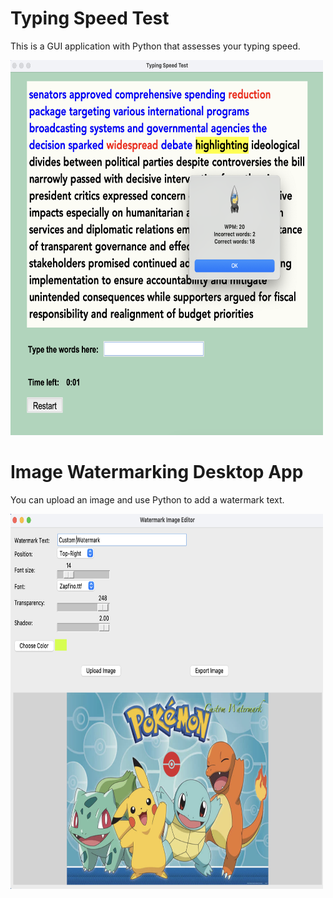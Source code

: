 # Typing Speed Test
This is a GUI application with Python that assesses your typing speed. 

<img src="./typing_speed1.png" alt="Image Description" width="500" height="600"/>

# Image Watermarking Desktop App
You can upload an image and use Python to add a watermark text.

<img src="./Watermark.png" alt="Image Description" width="500" height="600"/>

